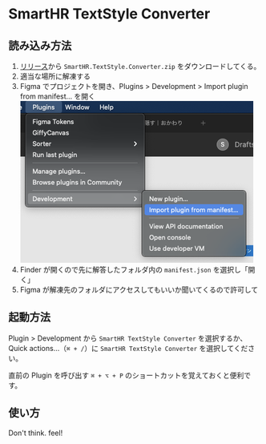 # SmartHR TextStyle Converter

## 読み込み方法

1. [リリース](https://github.com/uknmr/smarthr-textstyle-converter/releases/tag/0.0.1)から `SmartHR.TextStyle.Converter.zip` をダウンロードしてくる。
1. 適当な場所に解凍する
1. Figma でプロジェクトを開き、Plugins > Development > Import plugin from manifest... を開く
  ![](./assets/plugin01.png)
1. Finder が開くので先に解答したフォルダ内の `manifest.json` を選択し「開く」
1. Figma が解凍先のフォルダにアクセスしてもいいか聞いてくるので許可して

## 起動方法

Plugin > Development から `SmartHR TextStyle Converter` を選択するか、Quick actions...（`⌘ + /`）に `SmartHR TextStyle Converter` を選択してください。

直前の Plugin を呼び出す `⌘ + ⌥ + P` のショートカットを覚えておくと便利です。

## 使い方

Don't think. feel!

